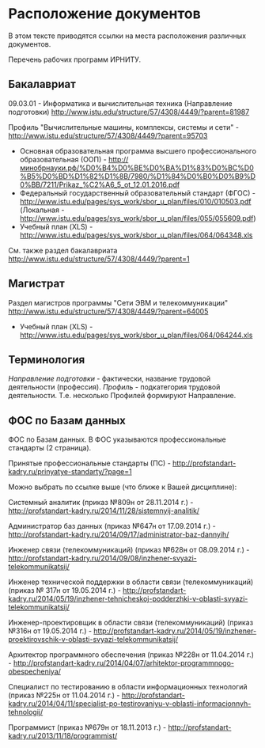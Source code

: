 # Расположение документов

В этом тексте приводятся ссылки на места расположения различных документов.

Перечень рабочих программ ИРНИТУ.

## Бакалавриат

 09.03.01 - Информатика и вычислительная техника (Направление подготовки) http://www.istu.edu/structure/57/4308/4449/?parent=81987

 Профиль "Вычислительные машины, комплексы, системы и сети" - http://www.istu.edu/structure/57/4308/4449/?parent=95703

 * Основная образовательная программа высшего профессионального образовательная (ООП) - http://минобрнауки.рф/%D0%B4%D0%BE%D0%BA%D1%83%D0%BC%D0%B5%D0%BD%D1%82%D1%8B/7980/%D1%84%D0%B0%D0%B9%D0%BB/7211/Prikaz_%C2%A6_5_ot_12.01.2016.pdf
 * Федеральный государственный образовательный стандарт (ФГОС) - http://www.istu.edu/pages/sys_work/sbor_u_plan/files/010/010503.pdf (Локальная - http://www.istu.edu/pages/sys_work/sbor_u_plan/files/055/055609.pdf)
 * Учебный план (XLS) - http://www.istu.edu/pages/sys_work/sbor_u_plan/files/064/064348.xls

 См. также раздел бакалавриата http://www.istu.edu/structure/57/4308/4449/?parent=1

## Магистрат

 Раздел магистров программы "Сети ЭВМ и телекоммуникации" http://www.istu.edu/structure/57/4308/4449/?parent=64005

 * Учебный план (XLS) - http://www.istu.edu/pages/sys_work/sbor_u_plan/files/064/064244.xls

## Терминология

*Направление подготовки* - фактически, название трудовой деятельности (профессия). *Профиль* - подкатегория трудовой деятельности. Т.е. несколько Профилей формируют Направление.


## ФОС по Базам данных

ФОС по Базам данных.
В ФОС указываются профессиональные стандарты (2 страница).

Принятые профессиональные стандарты (ПС) - http://profstandart-kadry.ru/prinyatye-standarty/?page=1

Можно выбрать по ссылке выше (что ближе к Вашей дисциплине):

Системный аналитик (приказ №809н от 28.11.2014 г.) - http://profstandart-kadry.ru/2014/11/28/sistemnyij-analitik/

Администратор баз данных (приказ №647н от 17.09.2014 г.) - http://profstandart-kadry.ru/2014/09/17/administrator-baz-dannyih/

Инженер связи (телекоммуникаций) (приказ №628н от 08.09.2014 г.) - http://profstandart-kadry.ru/2014/09/08/inzhener-svyazi-telekommunikatsij/

Инженер технической поддержки в области связи (телекоммуникаций) (приказ № 317н  от 19.05.2014 г.) -
http://profstandart-kadry.ru/2014/05/19/inzhener-tehnicheskoj-podderzhki-v-oblasti-svyazi-telekommunikatsij/

Инженер-проектировщик в области связи (телекоммуникаций) (приказ №316н от 19.05.2014 г.) -
http://profstandart-kadry.ru/2014/05/19/inzhener-proektirovschik-v-oblasti-svyazi-telekommunikatsij/

Архитектор программного обеспечения (приказ №228н от 11.04.2014 г.) - http://profstandart-kadry.ru/2014/04/07/arhitektor-programmnogo-obespecheniya/

Специалист по тестированию в области информационных технологий (приказ №225н от 11.04.2014 г.) -
http://profstandart-kadry.ru/2014/04/11/specialist-po-testirovaniyu-v-oblasti-informacionnyh-tehnologij/

Программист (приказ №679н от 18.11.2013 г.) - http://profstandart-kadry.ru/2013/11/18/programmist/
